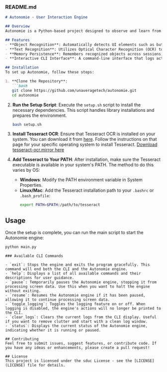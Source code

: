 ### README.md

```markdown
# Autonomie - User Interaction Engine

## Overview
Autonomie is a Python-based project designed to observe and learn from user activity on the screen. The engine captures and recognizes various objects and text using OpenCV and Tesseract, allowing it to remember and interact with UI elements across multiple sessions. This capability makes Autonomie a useful tool for automating repetitive tasks based on user behavior.

## Features
- **Object Recognition**: Automatically detects UI elements such as buttons, labels, icons, and more.
- **Text Recognition**: Utilizes Optical Character Recognition (OCR) to extract text from recognized screen elements.
- **Memory Persistence**: Remembers recognized objects across sessions, assigning unique IDs to recurring elements.
- **Interactive CLI Interface**: A command-line interface that logs actions and allows users to control the engine's behavior.

## Installation
To set up Autonomie, follow these steps:

1. **Clone the Repository**:
   ```bash
   git clone https://github.com/unaveragetech/autonomie.git
   cd autonomie
   ```

2. **Run the Setup Script**:
   Execute the `setup.sh` script to install the necessary dependencies. This script handles library installations and prepares the environment.
   ```bash
   bash setup.sh
   ```

3. **Install Tesseract OCR**:
   Ensure that Tesseract OCR is installed on your system. You can download it from [here](https://github.com/tesseract-ocr/tesseract). Follow the instructions on that page for your specific operating system to install Tesseract.
 [Download tesseract-ocr.mirror here ](https://sourceforge.net/projects/tesseract-ocr.mirror/)
4. **Add Tesseract to Your PATH**:
   After installation, make sure the Tesseract executable is available in your system's PATH. The method to do this varies by OS:
   - **Windows**: Modify the PATH environment variable in System Properties.
   - **Linux/Mac**: Add the Tesseract installation path to your `.bashrc` or `.bash_profile`:
     ```bash
     export PATH=$PATH:/path/to/tesseract
     ```

## Usage
Once the setup is complete, you can run the main script to start the Autonomie engine:
```bash
python main.py
```
```
### Available CLI Commands

- `exit`: Stops the engine and exits the program gracefully. This command will end both the CLI and the Autonomie engine.
- `help`: Displays a list of all available commands and their descriptions for user guidance.
- `pause`: Temporarily pauses the Autonomie engine, stopping it from processing screen data. Use this when you want to halt the engine without exiting.
- `resume`: Resumes the Autonomie engine if it has been paused, allowing it to continue processing screen data.
- `toggle_logging`: Toggles the logging feature on or off. When logging is disabled, the engine's actions will no longer be printed to the CLI.
- `clear_logs`: Clears the current logs from the CLI display. Useful if you want to remove clutter and start with a clean log window.
- `status`: Displays the current status of the Autonomie engine, indicating whether it is running or paused.
```

```
## Contributing
Feel free to submit issues, suggest features, or contribute code. If you have any ideas or enhancements, please create a pull request!
```
```
## License
This project is licensed under the sduc License - see the [LICENSE](LICENSE) file for details.
```


